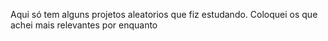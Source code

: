 Aqui só tem alguns projetos aleatorios que fiz estudando. Coloquei os que achei mais relevantes por enquanto
